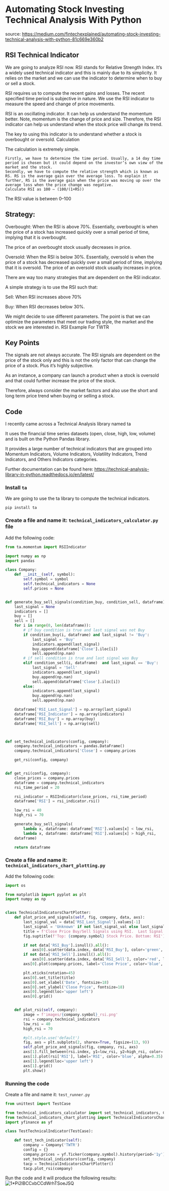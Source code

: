 # Automating Stock Investing Technical Analysis With Python
source: https://medium.com/fintechexplained/automating-stock-investing-technical-analysis-with-python-81c669e360b2

## RSI Technical Indicator

We are going to analyze RSI now. RSI stands for Relative Strength Index. It’s a widely used technical indicator and this is mainly due to its simplicity. It relies on the market and we can use the indicator to determine when to buy or sell a stock.

RSI requires us to compute the recent gains and losses. The recent specified time period is subjective in nature. We use the RSI indicator to measure the speed and change of price movements.

RSI is an oscillating indicator. It can help us understand the momentum better. Note, momentum is the change of price and size. Therefore, the RSI indicator can help us understand when the stock price will change its trend.

The key to using this indicator is to understand whether a stock is overbought or oversold.
Calculation

The calculation is extremely simple.

    Firstly, we have to determine the time period. Usually, a 14 day time period is chosen but it could depend on the investor’s own view of the market and the stock.
    Secondly, we have to compute the relative strength which is known as RS. RS is the average gain over the average loss. To explain it further, RS is the average gain when the price was moving up over the average loss when the price change was negative.
    Calculate RSI as 100 — (100/(1+RS))

The RSI value is between 0–100

## Strategy:

Overbought: When the RSI is above 70%. Essentially, overbought is when the price of a stock has increased quickly over a small period of time, implying that it is overbought.

The price of an overbought stock usually decreases in price.

Oversold: When the RSI is below 30%. Essentially, oversold is when the price of a stock has decreased quickly over a small period of time, implying that it is oversold. The price of an oversold stock usually increases in price.

There are way too many strategies that are dependent on the RSI indicator.

A simple strategy is to use the RSI such that:

Sell: When RSI increases above 70%

Buy: When RSI decreases below 30%.

We might decide to use different parameters. The point is that we can optimize the parameters that meet our trading style, the market and the stock we are interested in.
RSI Example For TWTR

## Key Points

The signals are not always accurate. The RSI signals are dependent on the price of the stock only and this is not the only factor that can change the price of a stock. Plus it’s highly subjective.

As an instance, a company can launch a product when a stock is oversold and that could further increase the price of the stock.

Therefore, always consider the market factors and also use the short and long term price trend when buying or selling a stock.

## Code

I recently came across a Technical Analysis library named ta

It uses the financial time series datasets (open, close, high, low, volume) and is built on the Python Pandas library.

It provides a large number of technical indicators that are grouped into Momentum Indicators, Volume Indicators, Volatility Indicators, Trend Indicators, and Others Indicators categories.

Further documentation can be found here: https://technical-analysis-library-in-python.readthedocs.io/en/latest/

### Install ```ta```

We are going to use the ta library to compute the technical indicators.
```shell
pip install ta
```
### Create a file and name it: ```technical_indicators_calculator.py``` file

Add the following code:
```python
from ta.momentum import RSIIndicator

import numpy as np
import pandas

class Company:
    def __init__(self, symbol):
        self.symbol = symbol
        self.technical_indicators = None
        self.prices = None


def generate_buy_sell_signals(condition_buy, condition_sell, dataframe):
    last_signal = None
    indicators = []
    buy = []
    sell = []
    for i in range(0, len(dataframe)):
        # if buy condition is true and last signal was not Buy
        if condition_buy(i, dataframe) and last_signal != 'Buy':
            last_signal = 'Buy'
            indicators.append(last_signal)
            buy.append(dataframe['Close'].iloc[i])
            sell.append(np.nan)
        # if sell condition is true and last signal was Buy
        elif condition_sell(i, dataframe)  and last_signal == 'Buy':
            last_signal = 'Sell'
            indicators.append(last_signal)
            buy.append(np.nan)
            sell.append(dataframe['Close'].iloc[i])
        else:
            indicators.append(last_signal)
            buy.append(np.nan)
            sell.append(np.nan)

    dataframe['RSI_Last_Signal'] = np.array(last_signal)
    dataframe['RSI_Indicator'] = np.array(indicators)
    dataframe['RSI_Buy'] = np.array(buy)
    dataframe['RSI_Sell'] = np.array(sell)



def set_technical_indicators(config, company):
    company.technical_indicators = pandas.DataFrame()
    company.technical_indicators['Close'] = company.prices

    get_rsi(config, company)


def get_rsi(config, company):
    close_prices = company.prices
    dataframe = company.technical_indicators
    rsi_time_period = 20

    rsi_indicator = RSIIndicator(close_prices, rsi_time_period)
    dataframe['RSI'] = rsi_indicator.rsi()

    low_rsi = 40
    high_rsi = 70

    generate_buy_sell_signals(
        lambda x, dataframe: dataframe['RSI'].values[x] < low_rsi,
        lambda x, dataframe: dataframe['RSI'].values[x] > high_rsi,
    dataframe)

    return dataframe
```
### Create a file and name it: ```technical_indicators_chart_plotting.py```

Add the following code:

```python
import os

from matplotlib import pyplot as plt
import numpy as np


class TechnicalIndicatorsChartPlotter:
    def plot_price_and_signals(self, fig, company, data, axs):
        last_signal_val = data['RSI_Last_Signal'].values[-1]
        last_signal = 'Unknown' if not last_signal_val else last_signal_val
        title = f'Close Price Buy/Sell Signals using RSI.  Last Signal: {last_signal}'
        fig.suptitle(f'Top: {company.symbol} Stock Price. Bottom: RSI')

        if not data['RSI_Buy'].isnull().all():
            axs[0].scatter(data.index, data['RSI_Buy'], color='green', label='Buy Signal', marker='^', alpha=1)
        if not data['RSI_Sell'].isnull().all():
            axs[0].scatter(data.index, data['RSI_Sell'], color='red', label='Sell Signal', marker='v', alpha=1)
        axs[0].plot(company.prices, label='Close Price', color='blue', alpha=0.35)

        plt.xticks(rotation=45)
        axs[0].set_title(title)
        axs[0].set_xlabel('Date', fontsize=18)
        axs[0].set_ylabel('Close Price', fontsize=18)
        axs[0].legend(loc='upper left')
        axs[0].grid()


    def plot_rsi(self, company):
        image = f'images/{company.symbol}_rsi.png'
        rsi = company.technical_indicators
        low_rsi = 40
        high_rsi = 70

        #plt.style.use('default')
        fig, axs = plt.subplots(2, sharex=True, figsize=(13, 9))
        self.plot_price_and_signals(fig, company, rsi, axs)
        axs[1].fill_between(rsi.index, y1=low_rsi, y2=high_rsi, color='#adccff', alpha=0.3)
        axs[1].plot(rsi['RSI'], label='RSI', color='blue', alpha=0.35)
        axs[1].legend(loc='upper left')
        axs[1].grid()
        plt.show()
```
### Running the code

Create a file and name it: ```test_runner.py```

```python
from unittest import TestCase

from technical_indicators_calculator import set_technical_indicators, Company
from technical_indicators_chart_plotting import TechnicalIndicatorsChartPlotter
import yfinance as yf

class TestTechnicalIndicator(TestCase):

    def test_tech_indicator(self):
        company = Company('TWTR')
        config = {}
        company.prices = yf.Ticker(company.symbol).history(period='1y')['Close']
        set_technical_indicators(config, company)
        tacp = TechnicalIndicatorsChartPlotter()
        tacp.plot_rsi(company)
```

Run the code and it will produce the following results:
![1*Pi2lBCCxbCCdWrhTSoeJSQ](https://user-images.githubusercontent.com/12711066/134187826-9888422b-64ea-43a3-94b1-b67e9fdaec25.png)

